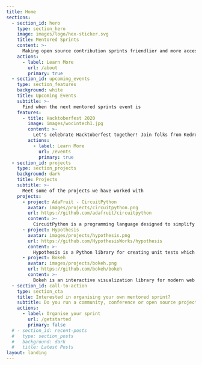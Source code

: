 ```yaml
---
title: Home
sections:
  - section_id: hero
    type: section_hero
    image: images/logo/hex-sticker.svg
    title: Mentored Sprints
    content: >-
      Making open source contribution sprints friendlier and more accessible to all.
    actions:
      - label: Learn More
        url: /about
        primary: true
  - section_id: upcoming_events
    type: section_features
    background: white
    title: Upcoming Events
    subtitle: >-
      Find when the next mentored sprints event is
    features:
      - title: Hacktoberfest 2020
        image: images/wocintech1.jpg
        content: >-
          Let's celebrate Hacktoberfest together! Join folks from Kedro, Terminus DB and Rasa.
        actions:
          - label: Learn More
            url: /events
            primary: true
  - section_id: projects
    type: section_projects
    background: dark
    title: Projects
    subtitle: >- 
      Meet some of the projects we have worked with
    projects:
      - project: AdaFruit - CircuitPython
        avatar: images/projects/circuitpython.png
        url: https://github.com/adafruit/circuitpython
        content: >-
          CircuitPython is a programming language designed to simplify experimenting and learning to code on low-cost microcontroller boards.
      - project: Hypothesis
        avatar: images/projects/hypothesis.png
        url: https://github.com/HypothesisWorks/hypothesis
        content: >-
          Hypothesis is a Python library for creating unit tests which are simpler to write and more powerful when run, finding edge cases in your code you wouldn’t have thought to look for. It is stable, powerful and easy to add to any existing test suite.
      - project: Bokeh
        avatar: images/projects/bokeh.png
        url: https://github.com/bokeh/bokeh
        content: >-
          Bokeh is an interactive visualization library for modern web browsers. It provides elegant, concise construction of versatile graphics, and affords high-performance interactivity over large or streaming datasets. 
  - section_id: call-to-action
    type: section_cta
    title: Interested in organising your own mentored sprint?
    subtitle: Do you run a community, conference or open source project and would like to organise a mentored sprint? Check this useful guide!
    actions:
      - label: Organise your sprint
        url: /getstarted
        primary: false
  # - section_id: recent-posts
  #   type: section_posts
  #   background: dark
  #   title: Latest Posts
layout: landing
---
```

